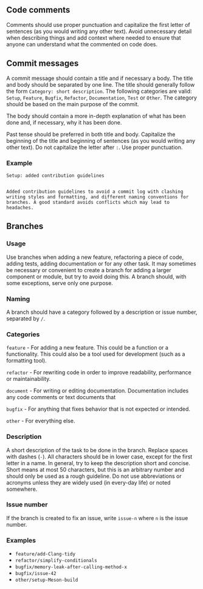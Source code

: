 ## Code comments
Comments should use proper punctuation and capitalize the first letter of sentences (as you would writing any other text). Avoid unnecessary detail when describing things and
add context where needed to ensure that anyone can understand what the commented on code does.


## Commit messages
A commit message should contain a title and if necessary a body. The title and body should be separated by one line. The title should generally
follow the form `Category: short description`. The following categories are valid: `Setup`, `Feature`, `Bugfix`, `Refactor`, `Documentation`, `Test` or `Other`. The category should be based on the main purpose of the commit.

The body should contain a more in-depth explanation of what has been done and, if necessary, why it has been done.

Past tense should be preferred in both title and body. Capitalize the beginning of the title and beginning of sentences (as you would writing any other text). Do not capitalize the letter after `:`. Use proper punctuation.

### Example
```
Setup: added contribution guidelines


Added contribution guidelines to avoid a commit log with clashing writing styles and formatting, and different naming conventions for branches. A good standard avoids conflicts which may lead to headaches.
```


## Branches
### Usage
Use branches when adding a new feature, refactoring a piece of code, adding tests, adding documentation or for any other task. It may sometimes be necessary or convenient to create a branch for adding a larger component or module, but try to avoid doing this. A branch should, with some exceptions, serve only one purpose.  

### Naming
A branch should have a category followed by a description or issue number, separated by `/`.

### Categories
`feature` - For adding a new feature. This could be a function or a functionality. This could also be a tool used for development (such as a formatting tool).


`refactor` - For rewriting code in order to improve readability, performance or maintainability.


`document` - For writing or editing documentation. Documentation includes any code comments or text documents that  


`bugfix` - For anything that fixes behavior that is not expected or intended.  
   
`other` - For everything else.

### Description
A short description of the task to be done in the branch. Replace spaces with dashes (`-`). All characters should be in lower case, except for the first letter in a name. In general, try to keep the description short and concise. Short means at most 50 characters, but this is an arbitrary number and should only be used as a rough guideline. Do not use abbreviations or acronyms unless they are widely used (in every-day life) or noted somewhere.

### Issue number
If the branch is created to fix an issue, write `issue-n` where `n` is the issue number.

### Examples
* `feature/add-Clang-tidy`
* `refactor/simplify-conditionals`
* `bugfix/memory-leak-after-calling-method-x`
* `bugfix/issue-42`
* `other/setup-Meson-build`